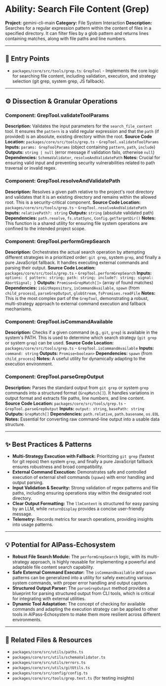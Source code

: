 # Ability: Search File Content (Grep)

**Project:** gemini-cli-main
**Category:** File System Interaction
**Description:** Searches for a regular expression pattern within the content of files in a specified directory. It can filter files by a glob pattern and returns lines containing matches, along with file paths and line numbers.

---

## 🎯 Entry Points

*   `packages/core/src/tools/grep.ts`: `GrepTool` - Implements the core logic for searching file content, including validation, execution, and strategy selection (git grep, system grep, JS fallback).

---

## ⚙️ Dissection & Granular Operations

### Component: GrepTool.validateToolParams
**Description:** Validates the input parameters for the `search_file_content` tool. It ensures the `pattern` is a valid regular expression and that the `path` (if provided) is an absolute, existing directory within the root.
**Source Code Location:** `packages/core/src/tools/grep.ts` - `GrepTool.validateToolParams`
**Inputs:** `params: GrepToolParams` (object containing `pattern`, `path`, `include`)
**Outputs:** `string | null` (error message if validation fails, otherwise `null`)
**Dependencies:** `SchemaValidator`, `resolveAndValidatePath`
**Notes:** Crucial for ensuring valid input and preventing security vulnerabilities related to path traversal or invalid regex.

### Component: GrepTool.resolveAndValidatePath
**Description:** Resolves a given path relative to the project's root directory and validates that it is an existing directory and remains within the allowed root. This is a security-critical component.
**Source Code Location:** `packages/core/src/tools/grep.ts` - `GrepTool.resolveAndValidatePath`
**Inputs:** `relativePath?: string`
**Outputs:** `string` (absolute validated path)
**Dependencies:** `path.resolve`, `fs.statSync`, `Config.getTargetDir()`
**Notes:** This function is a shared utility for ensuring file system operations are confined to the intended project scope.

### Component: GrepTool.performGrepSearch
**Description:** Orchestrates the actual search operation by attempting different strategies in a prioritized order: `git grep`, system `grep`, and finally a pure JavaScript fallback. It handles executing external commands and parsing their output.
**Source Code Location:** `packages/core/src/tools/grep.ts` - `GrepTool.performGrepSearch`
**Inputs:** `options: { pattern: string; path: string; include?: string; signal: AbortSignal; }`
**Outputs:** `Promise<GrepMatch[]>` (array of found matches)
**Dependencies:** `isGitRepository`, `isCommandAvailable`, `spawn` (from `child_process`), `parseGrepOutput`, `globStream`, `fsPromises.readFile`
**Notes:** This is the most complex part of the `GrepTool`, demonstrating a robust, multi-strategy approach to external command execution and fallback mechanisms.

### Component: GrepTool.isCommandAvailable
**Description:** Checks if a given command (e.g., `git`, `grep`) is available in the system's PATH. This is used to determine which search strategy (`git grep` or system `grep`) can be used.
**Source Code Location:** `packages/core/src/tools/grep.ts` - `GrepTool.isCommandAvailable`
**Inputs:** `command: string`
**Outputs:** `Promise<boolean>`
**Dependencies:** `spawn` (from `child_process`)
**Notes:** A useful utility for dynamically adapting to the execution environment.

### Component: GrepTool.parseGrepOutput
**Description:** Parses the standard output from `git grep` or system `grep` commands into a structured format (`GrepMatch[]`). It handles variations in output format and extracts file paths, line numbers, and line content.
**Source Code Location:** `packages/core/src/tools/grep.ts` - `GrepTool.parseGrepOutput`
**Inputs:** `output: string`, `basePath: string`
**Outputs:** `GrepMatch[]`
**Dependencies:** `path.relative`, `path.basename`, `os.EOL`
**Notes:** Essential for converting raw command-line output into a usable data structure.

---

## ✨ Best Practices & Patterns

*   **Multi-Strategy Execution with Fallback:** Prioritizing `git grep` (fastest for git repos) then system `grep`, and finally a pure JavaScript fallback ensures robustness and broad compatibility.
*   **External Command Execution:** Demonstrates safe and controlled execution of external shell commands (`spawn`) with error handling and output parsing.
*   **Input Validation & Security:** Strong validation of regex patterns and file paths, including ensuring operations stay within the designated root directory.
*   **Clear Output Formatting:** The `llmContent` is structured for easy parsing by an LLM, while `returnDisplay` provides a concise user-friendly message.
*   **Telemetry:** Records metrics for search operations, providing insights into usage patterns.

---

## 💡 Potential for AIPass-Echosystem

*   **Robust File Search Module:** The `performGrepSearch` logic, with its multi-strategy approach, is highly reusable for implementing a powerful and adaptable file content search capability.
*   **Safe External Command Executor:** The `isCommandAvailable` and `spawn` patterns can be generalized into a utility for safely executing various system commands, with proper error handling and output capture.
*   **Structured Output Parser:** The `parseGrepOutput` method provides a blueprint for parsing structured output from CLI tools, which is critical for integrating with external utilities.
*   **Dynamic Tool Adaptation:** The concept of checking for available commands and adapting the execution strategy can be applied to other tools in AIPass-Echosystem to make them more resilient across different environments.

---

## 🔗 Related Files & Resources

*   `packages/core/src/utils/paths.ts`
*   `packages/core/src/utils/schemaValidator.ts`
*   `packages/core/src/utils/errors.ts`
*   `packages/core/src/utils/gitUtils.ts`
*   `packages/core/src/config/config.ts`
*   `packages/core/src/tools/grep.test.ts` (for testing insights)
